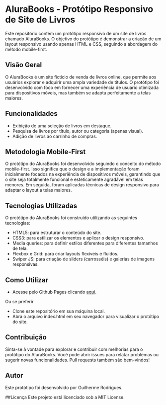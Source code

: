 # AluraBooks - Protótipo Responsivo de Site de Livros

Este repositório contém um protótipo responsivo de um site de livros chamado AluraBooks. O objetivo do protótipo é demonstrar a criação de um layout responsivo usando apenas HTML e CSS, seguindo a abordagem do método mobile-first.

## Visão Geral
O AluraBooks é um site fictício de venda de livros online, que permite aos usuários explorar e adquirir uma ampla variedade de títulos. O protótipo foi desenvolvido com foco em fornecer uma experiência de usuário otimizada para dispositivos móveis, mas também se adapta perfeitamente a telas maiores.

## Funcionalidades
- Exibição de uma seleção de livros em destaque.
- Pesquisa de livros por título, autor ou categoria (apenas visual).
- Adição de livros ao carrinho de compras.

## Metodologia Mobile-First
O protótipo do AluraBooks foi desenvolvido seguindo o conceito do método mobile-first. Isso significa que o design e a implementação foram inicialmente focados na experiência de dispositivos móveis, garantindo que o site seja totalmente funcional e esteticamente agradável em telas menores. Em seguida, foram aplicadas técnicas de design responsivo para adaptar o layout a telas maiores.

## Tecnologias Utilizadas
O protótipo do AluraBooks foi construído utilizando as seguintes tecnologias:

- HTML5: para estruturar o conteúdo do site.
- CSS3: para estilizar os elementos e aplicar o design responsivo.
- Media queries: para definir estilos diferentes para diferentes tamanhos de tela.
- Flexbox e Grid: para criar layouts flexíveis e fluidos.
- Swiper JS: para criação de sliders (carrosséis) e galerias de imagens responsivas.

## Como Utilizar
- Acesse pelo Github Pages clicando [aqui](https://switq.github.io/AluraBooks/).

Ou se preferir
- Clone este repositório em sua máquina local.
- Abra o arquivo index.html em seu navegador para visualizar o protótipo do site.

## Contribuição
Sinta-se à vontade para explorar e contribuir com melhorias para o protótipo do AluraBooks. Você pode abrir issues para relatar problemas ou sugerir novas funcionalidades. Pull requests também são bem-vindos!

## Autor
Este protótipo foi desenvolvido por Guilherme Rodrigues.

##Licença
Este projeto está licenciado sob a MIT License.
